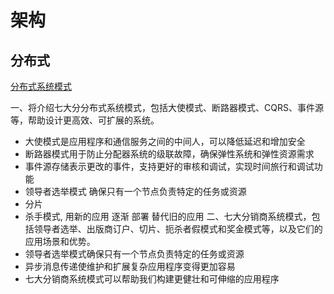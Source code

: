 # 架构
## 分布式

[分布式系统模式](https://www.bilibili.com/video/BV1Cu411P76T/?spm_id_from=..search-card.all.click&vd_source=eabc2c22ae7849c2c4f31815da49f209)

一、将介绍七大分分布式系统模式，包括大使模式、断路器模式、CQRS、事件源等，帮助设计更高效、可扩展的系统。
 - 大使模式是应用程序和通信服务之间的中间人，可以降低延迟和增加安全
 - 断路器模式用于防止分配器系统的级联故障，确保弹性系统和弹性资源需求
 - 事件源存储表示更改的事件，支持更好的审核和调试，实现时间旅行和调试功能
 - 领导者选举模式 确保只有一个节点负责特定的任务或资源
 - 分片
 - 杀手模式, 用新的应用 逐渐 部署 替代旧的应用
二、七大分销商系统模式，包括领导者选举、出版商订户、切片、扼杀者假模式和奖金模式等，以及它们的应用场景和优势。
 - 领导者选举模式确保只有一个节点负责特定的任务或资源
 - 异步消息传递使维护和扩展复杂应用程序变得更加容易
 - 七大分销商系统模式可以帮助我们构建更健壮和可伸缩的应用程序